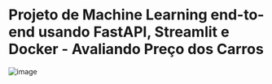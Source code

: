 # Projeto de Machine Learning end-to-end usando FastAPI, Streamlit e Docker - Avaliando Preço dos Carros


![image](https://github.com/KARINAgoncalvesSOARES/ML_verificando_preco_carro/assets/104592210/13d7839e-a546-4908-866d-ef4d0c5fc59a)
